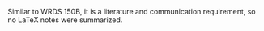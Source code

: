 Similar to WRDS 150B, it is a literature and communication requirement, so no LaTeX notes were summarized.